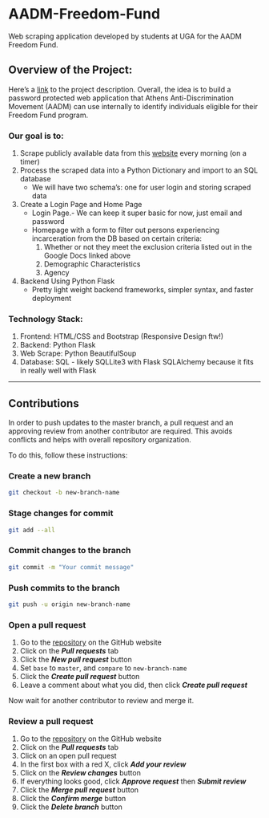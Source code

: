 # AADM-Freedom-Fund
Web scraping application developed by students at UGA for the AADM Freedom Fund.

## Overview of the Project:

Here’s a [link](https://docs.google.com/document/d/1ge8wgcUFPzQh9OQZC-WhiMtNgm_smqViKxc0nHIMH-0/edit) to the project description. Overall, the idea is to build a password protected web application that Athens Anti-Discrimination Movement (AADM) can use internally to identify individuals eligible for their Freedom Fund program.

### Our goal is to:

1. Scrape publicly available data from this [website](http://enigma.athensclarkecounty.com/photo/jailcurrent.asp) every morning (on a timer)
1. Process the scraped data into a Python Dictionary and import to an SQL database
    - We will have two schema’s: one for user login and storing scraped data
1. Create a Login Page and Home Page
    - Login Page.- We can keep it super basic for now, just email and password
    - Homepage with a form to filter out persons experiencing incarceration from the DB based on certain criteria:
      1. Whether or not they meet the exclusion criteria listed out in the Google Docs linked above
      1. Demographic Characteristics
      1. Agency
1. Backend Using Python Flask
    - Pretty light weight backend frameworks, simpler syntax, and faster deployment
 

### Technology Stack:

1. Frontend: HTML/CSS and Bootstrap (Responsive Design ftw!)
2. Backend: Python Flask
3. Web Scrape: Python BeautifulSoup
4. Database: SQL - likely SQLLite3 with Flask SQLAlchemy because it fits in really well with Flask

---

## Contributions
In order to push updates to the master branch, a pull request and an approving review from another contributor are required. This avoids conflicts and helps with overall repository organization.

To do this, follow these instructions:
### Create a new branch
```bash
git checkout -b new-branch-name
```
### Stage changes for commit
```bash
git add --all
```
### Commit changes to the branch
```bash
git commit -m "Your commit message"
```
### Push commits to the branch
```bash
git push -u origin new-branch-name 
```
### Open a pull request
  1.  Go to the [repository](https://github.com/joshmess/AADM-Freedom-Fund) on the GitHub website
  2.  Click on the ***Pull requests*** tab
  3.  Click the ***New pull request*** button
  4.  Set `base` to `master`, and `compare` to `new-branch-name`
  5.  Click the ***Create pull request*** button
  6.  Leave a comment about what you did, then click ***Create pull request***
  
Now wait for another contributor to review and merge it.

### Review a pull request
  1.  Go to the [repository](https://github.com/joshmess/AADM-Freedom-Fund) on the GitHub website
  2.  Click on the ***Pull requests*** tab
  3.  Click on an open pull request
  4.  In the first box with a red X, click ***Add your review***
  5.  Click on the ***Review changes*** button
  6.  If everything looks good, click ***Approve request*** then ***Submit review***
  7.  Click the ***Merge pull request*** button
  8.  Click the ***Confirm merge*** button
  9.  Click the ***Delete branch*** button
